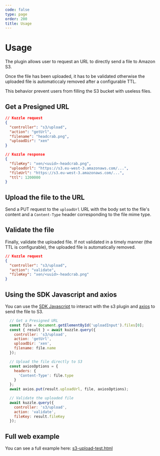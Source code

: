 ```yaml
---
code: false
type: page
order: 200
title: Usage
---
```


# Usage

The plugin allows user to request an URL to directly send a file to Amazon S3.  

Once the file has been uploaded, it has to be validated otherwise the uploaded file is automaticcaly removed after a configurable TTL.  

This behavior prevent users from filling the S3 bucket with useless files.  

## Get a Presigned URL

```json
// Kuzzle request
{
  "controller": "s3/upload",
  "action": "getUrl",
  "filename": "headcrab.png",
  "uploadDir": "xen"
}

// Kuzzle response
{
  "fileKey": "xen/<uuid>-headcrab.png",
  "uploadUrl": "https://s3.eu-west-3.amazonaws.com/...",
  "fileUrl": "https://s3.eu-west-3.amazonaws.com/...",
  "ttl": 1200000
}
```

## Upload the file to the URL

Send a PUT request to the `uploadUrl` URL with the body set to the file's content and a `Content-Type` header corresponding to the file mime type.  

## Validate the file

Finally, validate the uploaded file. If not validated in a timely manner (the TTL is configurable), the uploaded file is automatically removed.

```json
// Kuzzle request
{
  "controller": "s3/upload",
  "action": "validate",
  "fileKey": "xen/<uuid>-headcrab.png"
}
```

## Using the SDK Javascript and axios

You can use the [SDK Javascript](/sdk/js/6) to interact with the s3 plugin and [axios](https://github.com/axios/axios) to send the file to S3.

```js
  // Get a Presigned URL
  const file = document.getElementById('uploadInput').files[0];
  const { result } = await kuzzle.query({
    controller: 's3/upload',
    action: 'getUrl',
    uploadDir: 'xen',
    filename: file.name
  });

  // Upload the file directly to S3
  const axiosOptions = {
    headers: {
      'Content-Type': file.type
    }
  };
  await axios.put(result.uploadUrl, file, axiosOptions);

  // Validate the uploaded file
  await kuzzle.query({
    controller: 's3/upload',
    action: 'validate',
    fileKey: result.fileKey
  });
```

## Full web example

You can see a full example here: [s3-upload-test.html](https://github.com/kuzzleio/kuzzle-plugin-s3/blob/master/test/s3-upload-test.html)